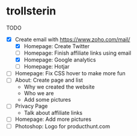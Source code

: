 # trollsterin

TODO

- [x] Create email with https://www.zoho.com/mail/
    - [x] Homepage: Create Twitter
    - [ ] Homepage: Finish affiliate links using email
    - [x] Homepage: Google analytics
    - [ ] Homepage: Hotjar
- [ ] Homepage: Fix CSS hover to make more fun
- [ ] About: Create page and list
    - Why we created the website
    - Who we are
    - Add some pictures
- [ ] Privacy Page
    - Talk about affiliate links
- [ ] Homepage: Add more pictures
- [ ] Photoshop: Logo for producthunt.com
